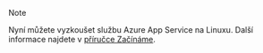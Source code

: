 > [!NOTE]
> Nyní můžete vyzkoušet službu Azure App Service na Linuxu. Další informace najdete v [příručce Začínáme](../articles/app-service/app-service-linux-readme.md).
> 
> 

<!--HONumber=Oct16_HO3-->


